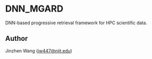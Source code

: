 # DNN\_MGARD

DNN-based progressive retrieval framework for HPC scientific data.

## Author
Jinzhen Wang (jw447@njit.edu)
